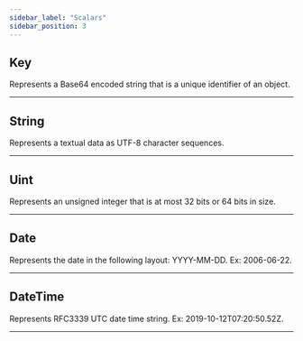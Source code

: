 ```yaml
---
sidebar_label: "Scalars"
sidebar_position: 3
---
```


## Key

Represents a Base64 encoded string that is a unique identifier of an object.

---

## String

Represents a textual data as UTF-8 character sequences.

---

## Uint

Represents an unsigned integer that is at most 32 bits or 64 bits in size.

---

## Date

Represents the date in the following layout: YYYY-MM-DD. Ex: 2006-06-22.

---

## DateTime

Represents RFC3339 UTC date time string. Ex: 2019-10-12T07:20:50.52Z.

---
